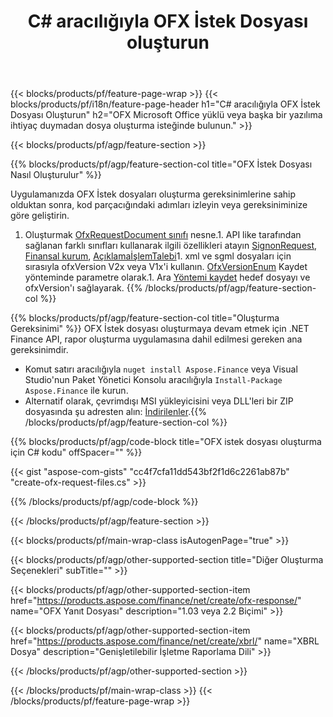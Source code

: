 ﻿---
title: C# aracılığıyla OFX İstek Dosyası oluşturun
description: OFX istek dosyası oluşturma için örnek kod. .NET tabanlı uygulamalarda toplu OFX istek dosyaları oluşturmak için API örnek kodunu kullanın. 
url: /tr/net/create/ofx-request/
family: finance
platformtag: net
feature: create
informat: OFX Request
outformat: 
otherformats: OFX Response
---
{{< blocks/products/pf/feature-page-wrap >}}
{{< blocks/products/pf/i18n/feature-page-header h1="C# aracılığıyla OFX İstek Dosyası Oluşturun" h2="OFX Microsoft Office yüklü veya başka bir yazılıma ihtiyaç duymadan dosya oluşturma isteğinde bulunun." >}}

{{< blocks/products/pf/agp/feature-section >}}

{{% blocks/products/pf/agp/feature-section-col title="OFX İstek Dosyası Nasıl Oluşturulur" %}}

Uygulamanızda OFX İstek dosyaları oluşturma gereksinimlerine sahip olduktan sonra, kod parçacığındaki adımları izleyin veya gereksiniminize göre geliştirin.

1. Oluşturmak [OfxRequestDocument sınıfı](https://apireference.aspose.com/finance/net/aspose.finance.ofx/ofxrequestdocument) nesne.1. API like tarafından sağlanan farklı sınıfları kullanarak ilgili özellikleri atayın [SignonRequest](https://apireference.aspose.com/finance/net/aspose.finance.ofx.signon/signonrequest), [Finansal kurum](https://apireference.aspose.com/finance/net/aspose.finance.ofx.signon/financialinstitution), [AçıklamaİşlemTalebi](https://apireference.aspose.com/finance/net/aspose.finance.ofx.bank/statementtransactionrequest)1. xml ve sgml dosyaları için sırasıyla ofxVersion V2x veya V1x'i kullanın. [OfxVersionEnum](https://apireference.aspose.com/finance/net/aspose.finance.ofx/ofxversionenum) Kaydet yönteminde parametre olarak.1. Ara [Yöntemi kaydet](https://apireference.aspose.com/finance/net/aspose.finance.ofx/ofxrequestdocument/methods/save) hedef dosyayı ve ofxVersion'ı sağlayarak.
{{% /blocks/products/pf/agp/feature-section-col %}}

{{% blocks/products/pf/agp/feature-section-col title="Oluşturma Gereksinimi" %}}
OFX İstek dosyası oluşturmaya devam etmek için .NET Finance API, rapor oluşturma uygulamasına dahil edilmesi gereken ana gereksinimdir. 
- Komut satırı aracılığıyla ```nuget install Aspose.Finance``` veya Visual Studio'nun Paket Yönetici Konsolu aracılığıyla ```Install-Package Aspose.Finance``` ile kurun.
- Alternatif olarak, çevrimdışı MSI yükleyicisini veya DLL'leri bir ZIP dosyasında şu adresten alın: [İndirilenler](https://downloads.aspose.com/finance/net).{{% /blocks/products/pf/agp/feature-section-col %}}

{{% blocks/products/pf/agp/code-block title="OFX istek dosyası oluşturma için C# kodu" offSpacer="" %}}

{{< gist "aspose-com-gists" "cc4f7cfa11dd543bf2f1d6c2261ab87b" "create-ofx-request-files.cs" >}}

{{% /blocks/products/pf/agp/code-block %}}

{{< /blocks/products/pf/agp/feature-section >}}

{{< blocks/products/pf/main-wrap-class isAutogenPage="true" >}}

{{< blocks/products/pf/agp/other-supported-section title="Diğer Oluşturma Seçenekleri" subTitle="" >}}

{{< blocks/products/pf/agp/other-supported-section-item href="https://products.aspose.com/finance/net/create/ofx-response/" name="OFX Yanıt Dosyası" description="1.03 veya 2.2 Biçimi" >}}

{{< blocks/products/pf/agp/other-supported-section-item href="https://products.aspose.com/finance/net/create/xbrl/" name="XBRL Dosya" description="Genişletilebilir İşletme Raporlama Dili" >}}


{{< /blocks/products/pf/agp/other-supported-section >}}

{{< /blocks/products/pf/main-wrap-class >}}
{{< /blocks/products/pf/feature-page-wrap >}}